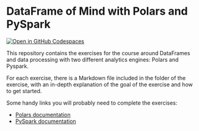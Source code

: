 
# DataFrame of Mind with Polars and PySpark

[![Open in GitHub Codespaces](https://github.com/codespaces/badge.svg)](https://codespaces.new/datamindedacademy/dataframe-of-mind)

This repository contains the exercises for the course around DataFrames and data processing with two different analytics engines: Polars and Pyspark.

For each exercise, there is a Markdown file included in the folder of the exercise, with an in-depth explanation of the goal of the exercise and how to get started. 

Some handy links you will probably need to complete the exercises:

- [Polars documentation](https://docs.pola.rs/api/python/stable/reference/index.html)
- [PySpark documentation](https://spark.apache.org/docs/latest/api/python/reference/pyspark.sql/index.html)
